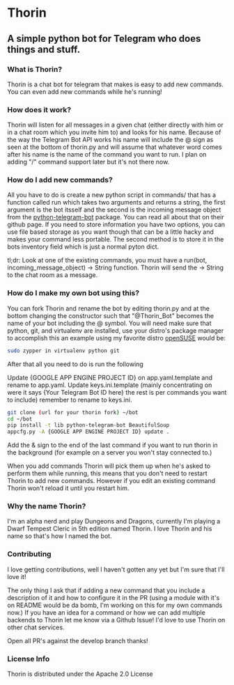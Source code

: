 # Thorin
## A simple python bot for Telegram who does things and stuff.

### What is Thorin?
Thorin is a chat bot for telegram that makes is easy to add new commands. You can even add new commands while he's running!

### How does it work?
Thorin will listen for all messages in a given chat (either directly with him or in a chat room which you invite him to) and looks for his name.
Because of the way the Telegram Bot API works his name will include the @ sign as seen at the bottom of thorin.py and will assume that whatever word
comes after his name is the name of the command you want to run. I plan on adding "/" command support later but it's not there now.

### How do I add new commands?
All you have to do is create a new python script in commands/ that has a function called run which takes two arguments and returns a string, the first argument is the 
bot itsself and the second is the incoming message object from the [python-telegram-bot](https://github.com/python-telegram-bot/python-telegram-bot) 
package. You can read all about that on their github page. If you need to store information you have two options, you can use file based storage as 
you want though that can be a little hacky and makes your command less portable. The second method is to store it in the bots inventory field which 
is just a normal pyton dict.

tl;dr: Look at one of the existing commands, you must have a run(bot, incoming_message_object) -> String function.
Thorin will send the -> String to the chat room as a message.

### How do I make my own bot using this?
You can fork Thorin and rename the bot by editing thorin.py and at the bottom changing the constructor such that "@Thorin_Bot"
becomes the name of your bot including the @ symbol. You will need make sure that python, git, and virtualenv are installed, use your
distro's package manager to accomplish this an example using my favorite distro [openSUSE](https://opensuse.org) would be:

```bash
sudo zypper in virtualenv python git
```

After that all you need to do is run the following

Update {GOOGLE APP ENGINE PROJECT ID} on app.yaml.template and rename to app.yaml.
Update keys.ini.template (mainly concentrating on were it says {Your Telegram Bot ID here} the rest is per commands you want to include) remember to rename to keys.ini.

```bash
git clone (url for your thorin fork) ~/bot
cd ~/bot
pip install -t lib python-telegram-bot BeautifulSoup
appcfg.py -A {GOOGLE APP ENGINE PROJECT ID} update .
```

Add the & sign to the end of the last command if you want to run thorin in the background (for example on a server you won't stay connected to.)

When you add commands Thorin will pick them up when he's asked to perform them while running, this means that you don't need to restart Thorin to add 
new commands. However if you edit an existing command Thorin won't reload it until you restart him.

### Why the name Thorin?
I'm an alpha nerd and play Dungeons and Dragons, currently I'm playing a Dwarf Tempest Cleric in 5th edition named Thorin. 
I love Thorin and his name so that's how I named the bot. 

### Contributing

I love getting contributions, well I haven't gotten any yet but I'm sure that I'll love it!

The only thing I ask that if adding a new command that you include a description of it and how to configure it in the PR 
(using a module with it's on README would be da bomb, I'm working on this for my own commands now.) If you have an idea for 
a command or how we can add multiple backends to Thorin let me know via a Github Issue! I'd love to use Thorin on other chat services.

Open all PR's against the develop branch thanks!

### License Info

Thorin is distributed under the Apache 2.0 License
